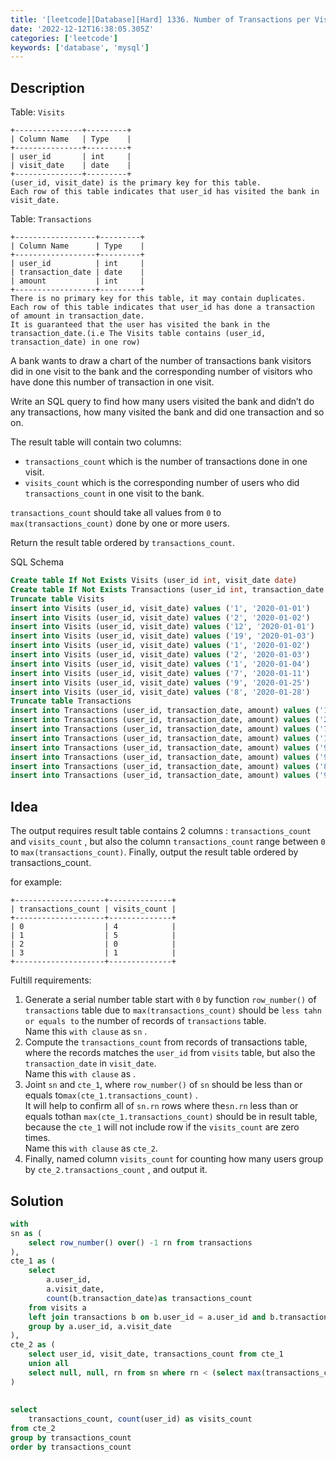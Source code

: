 ```yaml
---
title: '[leetcode][Database][Hard] 1336. Number of Transactions per Visit'
date: '2022-12-12T16:38:05.305Z'
categories: ['leetcode']
keywords: ['database', 'mysql']
---
```


## Description

Table: `Visits`
```
+---------------+---------+  
| Column Name   | Type    |  
+---------------+---------+  
| user_id       | int     |  
| visit_date    | date    |  
+---------------+---------+  
(user_id, visit_date) is the primary key for this table.  
Each row of this table indicates that user_id has visited the bank in visit_date.
```

Table: `Transactions`
```
+------------------+---------+  
| Column Name      | Type    |  
+------------------+---------+  
| user_id          | int     |  
| transaction_date | date    |  
| amount           | int     |  
+------------------+---------+  
There is no primary key for this table, it may contain duplicates.  
Each row of this table indicates that user_id has done a transaction of amount in transaction_date.  
It is guaranteed that the user has visited the bank in the transaction_date.(i.e The Visits table contains (user_id, transaction_date) in one row)
```

A bank wants to draw a chart of the number of transactions bank visitors did in one visit to the bank and the corresponding number of visitors who have done this number of transaction in one visit.

Write an SQL query to find how many users visited the bank and didn’t do any transactions, how many visited the bank and did one transaction and so on.

The result table will contain two columns:

*   `transactions_count` which is the number of transactions done in one visit.
*   `visits_count` which is the corresponding number of users who did `transactions_count` in one visit to the bank.

`transactions_count` should take all values from `0` to `max(transactions_count)` done by one or more users.

Return the result table ordered by `transactions_count`.

SQL Schema
```sql
Create table If Not Exists Visits (user_id int, visit_date date)  
Create table If Not Exists Transactions (user_id int, transaction_date date, amount int)  
Truncate table Visits  
insert into Visits (user_id, visit_date) values ('1', '2020-01-01')  
insert into Visits (user_id, visit_date) values ('2', '2020-01-02')  
insert into Visits (user_id, visit_date) values ('12', '2020-01-01')  
insert into Visits (user_id, visit_date) values ('19', '2020-01-03')  
insert into Visits (user_id, visit_date) values ('1', '2020-01-02')  
insert into Visits (user_id, visit_date) values ('2', '2020-01-03')  
insert into Visits (user_id, visit_date) values ('1', '2020-01-04')  
insert into Visits (user_id, visit_date) values ('7', '2020-01-11')  
insert into Visits (user_id, visit_date) values ('9', '2020-01-25')  
insert into Visits (user_id, visit_date) values ('8', '2020-01-28')  
Truncate table Transactions  
insert into Transactions (user_id, transaction_date, amount) values ('1', '2020-01-02', '120')  
insert into Transactions (user_id, transaction_date, amount) values ('2', '2020-01-03', '22')  
insert into Transactions (user_id, transaction_date, amount) values ('7', '2020-01-11', '232')  
insert into Transactions (user_id, transaction_date, amount) values ('1', '2020-01-04', '7')  
insert into Transactions (user_id, transaction_date, amount) values ('9', '2020-01-25', '33')  
insert into Transactions (user_id, transaction_date, amount) values ('9', '2020-01-25', '66')  
insert into Transactions (user_id, transaction_date, amount) values ('8', '2020-01-28', '1')  
insert into Transactions (user_id, transaction_date, amount) values ('9', '2020-01-25', '99')
```
## Idea

The output requires result table contains 2 columns : `transactions_count` and `visits_count` , but also the column `transactions_count` range between `0` to `max(transactions_count)`. Finally, output the result table ordered by transactions_count.

for example:
```
+--------------------+--------------+  
| transactions_count | visits_count |  
+--------------------+--------------+  
| 0                  | 4            |  
| 1                  | 5            |  
| 2                  | 0            |  
| 3                  | 1            |  
+--------------------+--------------+
```
Fultill requirements:

1.  Generate a serial number table start with `0` by function `row_number()` of `transactions` table due to `max(transactions_count)` should be `less tahn or equals to` the number of records of `transactions` table.  
    Name this `with clause` as `sn` .
2.  Compute the `transactions_count` from records of transactions table, where the records matches the `user_id` from `visits` table, but also the `transaction_date` in `visit_date`.   
    Name this `with clause` as .
3.  Joint `sn` and `cte_1`, where `row_number()` of `sn` should be less than or equals to`max(cte_1.transactions_count)` .   
    It will help to confirm all of `sn.rn` rows where the`sn.rn` less than or equals tothan `max(cte_1.transactions_count)` should be in result table, because the `cte_1` will not include row if the `visits_count` are zero times.  
    Name this `with clause` as `cte_2`.
4.  Finally, named column `visits_count` for counting how many users group by `cte_2.transactions_count` , and output it.

## Solution
```sql
with  
sn as (  
    select row_number() over() -1 rn from transactions   
),  
cte_1 as (  
    select  
        a.user_id,  
        a.visit_date,  
        count(b.transaction_date)as transactions_count  
    from visits a  
    left join transactions b on b.user_id = a.user_id and b.transaction_date = a.visit_date  
    group by a.user_id, a.visit_date  
),  
cte_2 as (  
    select user_id, visit_date, transactions_count from cte_1  
    union all  
    select null, null, rn from sn where rn < (select max(transactions_count) from cte_1)  
)  
  
  
select  
    transactions_count, count(user_id) as visits_count  
from cte_2  
group by transactions_count  
order by transactions_count
```